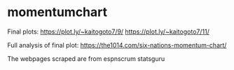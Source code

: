 # momentumchart

Final plots:
https://plot.ly/~kaitogoto7/9/
https://plot.ly/~kaitogoto7/11/

Full analysis of final plot: https://the1014.com/six-nations-momentum-chart/

The webpages scraped are from espnscrum statsguru
